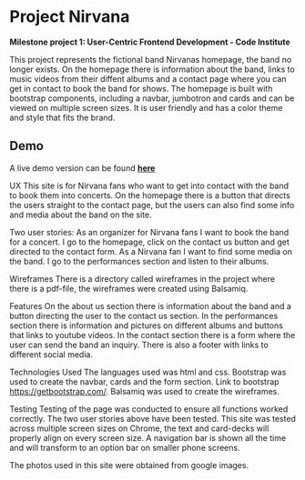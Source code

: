 # Project Nirvana
**Milestone project 1: User-Centric Frontend Development - Code Institute**

This project represents the fictional band Nirvanas homepage, the band no longer exists. 
On the homepage there is information about the band, links to music videos from their diffent albums and a contact page where you can get in contact to book the band for shows.
The homepage is built with bootstrap components, including a navbar, jumbotron and cards and can be viewed on multiple screen sizes.
It is user friendly and has a color theme and style that fits the brand.

## Demo
A live demo version can be found **[here](https://berkan08.github.io/milestone-project-nirvana2/)**


UX
This site is for Nirvana fans who want to get into contact with the band to book them into concerts. 
On the homepage there is a button that directs the users straight to the contact page, but the users can also find some info and media about the band on the site.


Two user stories:
As an organizer for Nirvana fans I want to book the band for a concert. I go to the homepage, click on the contact us button and get directed to the contact form.
As a Nirvana fan I want to find some media on the band. I go to the performances section and listen to their albums.


Wireframes
There is a directory called wireframes in the project where there is a pdf-file, the wireframes were created using Balsamiq.


Features
On the about us section there is information about the band and a button directing the user to the contact us section.
In the performances section there is information and pictures on different albums and buttons that links to youtube videos. 
In the contact section there is a form where the user can send the band an inquiry. 
There is also a footer with links to different social media.


Technologies Used
The languages used was html and css. Bootstrap was used to create the navbar, cards and the form section.
Link to bootstrap https://getbootstrap.com/. 
Balsamiq was used to create the wireframes.


Testing
Testing of the page was conducted to ensure all functions worked correctly. The two user stories above have been tested.
This site was tested across multiple screen sizes on Chrome, the text and card-decks will properly align on every screen size.
A navigation bar is shown all the time and will transform to an option bar on smaller phone screens.


The photos used in this site were obtained from google images.
